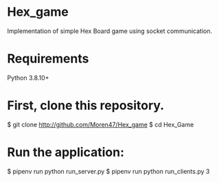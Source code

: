 # Hex_game
Implementation of simple Hex Board game using socket communication.
# Requirements
Python 3.8.10+
# First, clone this repository.
$ git clone http://github.com/Moren47/Hex_game
$ cd Hex_Game
# Run the application:
$ pipenv run python run_server.py
$ pipenv run python run_clients.py 3
